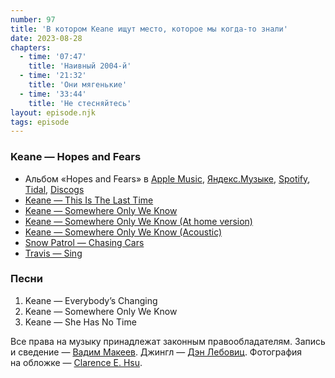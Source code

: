 ```yaml
---
number: 97
title: 'В котором Keane ищут место, которое мы когда-то знали'
date: 2023-08-28
chapters:
  - time: '07:47'
    title: 'Наивный 2004-й'
  - time: '21:32'
    title: 'Они мягенькие'
  - time: '33:44'
    title: 'Не стесняйтесь'
layout: episode.njk
tags: episode
---
```


### Keane — Hopes and Fears

- Альбом «Hopes and Fears» в
  [Apple Music](https://music.apple.com/album/1440798025),
  [Яндекс.Музыке](https://music.yandex.ru/album/2477247),
  [Spotify](https://open.spotify.com/album/0qsT8HLvlWaSWIq8Rc95BI),
  [Tidal](https://tidal.com/browse/album/4924358),
  [Discogs](https://www.discogs.com/master/101340)
- [Keane — This Is The Last Time](https://youtu.be/u86VdOc3asA)
- [Keane — Somewhere Only We Know](https://youtu.be/Oextk-If8HQ)
- [Keane — Somewhere Only We Know (At home version)](https://youtu.be/rlFXmzp2JoY)
- [Keane — Somewhere Only We Know (Acoustic)](https://youtu.be/Bndf5HBylj8)
- [Snow Patrol — Chasing Cars](https://youtu.be/GemKqzILV4w)
- [Travis — Sing](https://youtu.be/eYO1-gGWJyo)

### Песни

1. Keane — Everybody’s Changing
2. Keane — Somewhere Only We Know
3. Keane — She Has No Time

Все права на музыку принадлежат законным правообладателям.
Запись и сведение — [Вадим Макеев](https://twitter.com/pepelsbey).
Джингл — [Дэн Лебовиц](https://www.youtube.com/channel/UC38A5qHrlc_Zgua7vL4b96w).
Фотография на обложке — [Clarence E. Hsu](https://unsplash.com/photos/U7q1T-7l-1M).
